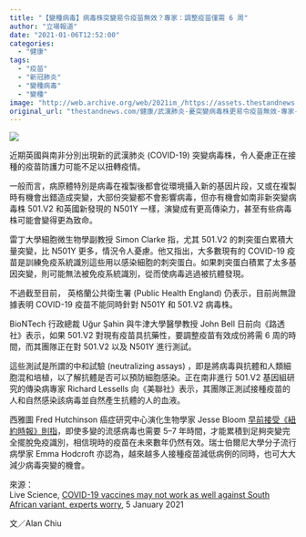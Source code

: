 ```yaml
---
title: "【變種病毒】病毒株突變易令疫苗無效？專家：調整疫苗僅需 6 周"
author: "立場報道"
date: "2021-01-06T12:52:00"
categories:
  - "健康"
tags:
  - "疫苗"
  - "新冠肺炎"
  - "變種病毒"
  - "變種"
image: "http://web.archive.org/web/2021im_/https://assets.thestandnews.com/media/photos/20210106-26_QEAxv_qW50Tv7.png"
original_url: "thestandnews.com/健康/武漢肺炎-憂突變病毒株更易令疫苗無效-專家-調整疫苗僅需-6-周"
---
```

![](http://web.archive.org/web/2021im_/https://assets.thestandnews.com/media/photos/20210106-26_QEAxv_qW50Tv7.png)

近期英國與南非分別出現新的武漢肺炎 (COVID-19) 突變病毒株，令人憂慮正在接種的疫苗防護力可能不足以扭轉疫情。

一般而言，病原體特別是病毒在複製後都會從環境攝入新的基因片段，又或在複製時有機會出錯造成突變，大部份突變都不會影響病毒，但亦有機會如南非新突變病毒株 501.V2 和英國新發現的 N501Y 一樣，演變成有更高傳染力，甚至有些病毒株可能會變得更為致命。

雷丁大學細胞微生物學副教授 Simon Clarke 指，尤其 501.V2 的刺突蛋白累積大量突變，比 N501Y 更多，情況令人憂慮。他又指出，大多數現有的 COVID-19 疫苗是訓練免疫系統識別這些用以感染細胞的刺突蛋白。如果刺突蛋白積累了太多基因突變，則可能無法被免疫系統識別，從而使病毒逃過被抗體發現。

不過截至目前， 英格蘭公共衛生署 (Public Health England) 仍表示，目前尚無證據表明 COVID-19 疫苗不能同時針對 N501Y 和 501.V2 病毒株。

BioNTech 行政總裁 Uğur Şahin 與牛津大學醫學教授 John Bell 日前向《路透社》表示，如果 501.V2 對現有疫苗具抗藥性，要調整疫苗有效成份將需 6 周的時間，而其團隊正在對 501.V2 以及 N501Y 進行測試。

這些測試是所謂的中和試驗 (neutralizing assays) ，即是將病毒與抗體和人類細胞混和培植，以了解抗體是否可以預防細胞感染。正在南非進行 501.V2 基因組研究的傳染病專家 Richard Lessells 向《美聯社》表示，其團隊正測試接種疫苗的人和自然感染該病毒並自然產生抗體的人的血液。

西雅圖 Fred Hutchinson 癌症研究中心演化生物學家 Jesse Bloom [早前接受《紐約時報》則指](http://web.archive.org/web/20211229092318/https://www.nytimes.com/2020/12/20/health/coronavirus-britain-variant.html)，即使多變的流感病毒也需要 5–7 年時間，才能累積到足夠突變完全擺脫免疫識別，相信現時的疫苗在未來數年仍然有效。瑞士伯爾尼大學分子流行病學家 Emma Hodcroft 亦認為，越來越多人接種疫苗減低病例的同時，也可大大減少病毒突變的機會。

來源：  
Live Science, [COVID-19 vaccines may not work as well against South African variant, experts worry](http://web.archive.org/web/20211229092318/https://www.livescience.com/south-africa-variant-coronavirus-vaccines.html), 5 January 2021

文／Alan Chiu